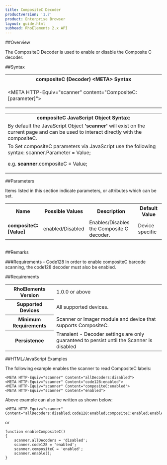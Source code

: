 ```yaml
---
title: CompositeC Decoder
productversion: '1.7'
product: Enterprise Browser
layout: guide.html
subhead: RhoElements 2.x API
---
```


##Overview

The CompositeC Decoder is used to enable or disable the Composite C decoder.

##Syntax

<table class="re-table"><tr><th class="tableHeading">compositeC (Decoder) &lt;META&gt; Syntax
</th></tr><tr><td class="clsSyntaxCells clsOddRow"><p>&lt;META HTTP-Equiv="scanner" content="CompositeC:[parameter]"&gt;</p></td></tr></table>
<table class="re-table"><tr><th class="tableHeading">compositeC JavaScript Object Syntax:</th></tr><tr><td class="clsSyntaxCells clsOddRow">
By default the JavaScript Object <b>'scanner'</b> will exist on the current page and can be used to interact directly with the compositeC.
</td></tr><tr><td class="clsSyntaxCells clsEvenRow">
To Set compositeC parameters via JavaScript use the following syntax: scanner.Parameter = Value;
<P />e.g. <b>scanner</b>.compositeC = Value;
</td></tr></table>

##Parameters


Items listed in this section indicate parameters, or attributes which can be set.
<table class="re-table"><col width="20%" /><col width="20%" /><col width="38%" /><col width="22%" /><tr><th class="tableHeading">Name</th><th class="tableHeading">Possible Values</th><th class="tableHeading">Description</th><th class="tableHeading">Default Value</th></tr><tr><td class="clsSyntaxCells clsOddRow"><b>compositeC:[Value]
</b></td><td class="clsSyntaxCells clsOddRow">enabled/Disabled</td><td class="clsSyntaxCells clsOddRow">Enables/Disables the Composite C decoder.</td><td class="clsSyntaxCells clsOddRow">Device specific</td></tr></table>
<table class="re-table"><col width="78%" /><col width="8%" /><col width="1%" /><col width="5%" /><col width="1%" /><col width="5%" /><col width="2%" /></table>




##Remarks


###Requirements - Code128
In order to enable compositeC barcode scanning, the code128 decoder must also be enabled.




##Requirements

<table class="re-table"><tr><th class="tableHeading">RhoElements Version</th><td class="clsSyntaxCell clsEvenRow">1.0.0 or above
</td></tr><tr><th class="tableHeading">Supported Devices</th><td class="clsSyntaxCell clsOddRow">All supported devices.</td></tr><tr><th class="tableHeading">Minimum Requirements</th><td class="clsSyntaxCell clsOddRow">Scanner or Imager module and device that supports CompositeC.</td></tr><tr><th class="tableHeading">Persistence</th><td class="clsSyntaxCell clsEvenRow">Transient - Decoder settings are only guaranteed to persist until the Scanner is disabled</td></tr></table>


##HTML/JavaScript Examples

The following example enables the scanner to read CompositeC labels:

	<META HTTP-Equiv="scanner" Content="allDecoders:disabled">
	<META HTTP-Equiv="scanner" Content="code128:enabled">
	<META HTTP-Equiv="scanner" Content="compositeC:enabled">
	<META HTTP-Equiv="scanner" Content="enabled">
	
Above example can also be written as shown below:

	<META HTTP-Equiv="scanner" Content="allDecoders:disabled;code128:enabled;compositeC:enabled;enabled">
	
or

	function enableCompositeC()
	{
		scanner.allDecoders = 'disabled';
		scanner.code128 = 'enabled';
		scanner.compositeC = 'enabled';
		scanner.enable();
	}
	





